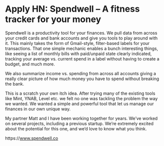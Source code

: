 # Apply HN: Spendwell – A fitness tracker for your money

Spendwell is a productivity tool for your finances. We pull data from across your credit cards and bank accounts and give you tools to play around with it. This mainly takes the form of Gmail-style, filter-based labels for your transactions. That one simple mechanic enables a bunch interesting things, like seeing a list of monthly bills with paid&#x2F;unpaid state clearly indicated, tracking your average vs. current spend in a label without having to create a budget, and much more.<p>We also summarize income vs. spending from across all accounts giving a really clear picture of how much money you have to spend without breaking the bank.<p>This is a scratch your own itch idea. After trying many of the existing tools like Mint, YNAB, Level etc. we felt no one was tackling the problem the way we wanted. We wanted a simple and powerful tool that let us manage our finances in our own unique way.<p>My partner Matt and I have been working together for years. We’ve worked on several projects, including a previous startup. We’re extremely excited about the potential for this one, and we’d love to know what you think.<p>https:&#x2F;&#x2F;www.spendwell.co

